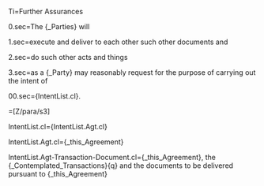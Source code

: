 Ti=Further Assurances

0.sec=The {_Parties} will

1.sec=execute and deliver to each other such other documents and 

2.sec=do such other acts and things

3.sec=as a {_Party} may reasonably request for the purpose of carrying out the intent of

00.sec={IntentList.cl}.

=[Z/para/s3]


IntentList.cl={IntentList.Agt.cl}

IntentList.Agt.cl={_this_Agreement}

IntentList.Agt-Transaction-Document.cl={_this_Agreement}, the {_Contemplated_Transactions}{q} and the documents to be delivered pursuant to {_this_Agreement}
